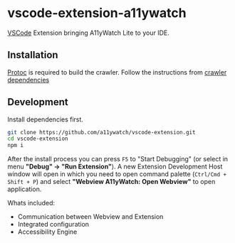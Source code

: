 # vscode-extension-a11ywatch

[VSCode](https://code.visualstudio.com/insiders/) Extension bringing A11yWatch Lite to your IDE.

## Installation

[Protoc](https://grpc.io/docs/protoc-installation/) is required to build the crawler. Follow the instructions from [crawler dependencies](https://github.com/a11ywatch/crawler#dependencies)

## Development

Install dependencies first.

```bash
git clone https://github.com/a11ywatch/vscode-extension.git
cd vscode-extension
npm i
```

After the install process you can press `F5` to "Start Debugging" (or select in menu **"Debug" -> "Run Extension"**). 
A new Extension Development Host window will open in which you need to open command palette (`Ctrl/Cmd + Shift + P`) and select **"Webview A11yWatch: Open Webview"** to open application.

Whats included:
- Communication between Webview and Extension
- Integrated configuration
- Accessibility Engine